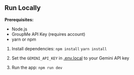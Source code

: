## Run Locally

**Prerequisites:**  
- Node.js
- GroupMe API Key (requires account)
- yarn or npm


1. Install dependencies:
   `npm install`
   `yarn install`
   
3. Set the `GEMINI_API_KEY` in [.env.local](.env.local) to your Gemini API key
4. Run the app:
   `npm run dev`
